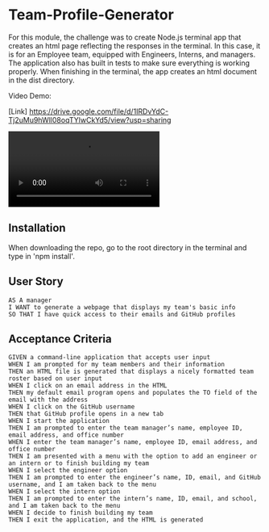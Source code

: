 # Team-Profile-Generator

For this module, the challenge was to create Node.js terminal app that creates an html page reflecting the responses in the terminal. In this case, it is for an Employee team, equipped with Engineers, Interns, and managers. The application also has built in tests to make sure everything is working properly. When finishing in the terminal, the app creates an html document in the dist directory.

Video Demo:

[Link] https://drive.google.com/file/d/1IRDvYdC-Tj2uMu9hWll08oqTYlwCkYd5/view?usp=sharing

![Demo](/assets/TeamProfileGeneratorDemo.mp4)

## Installation
When downloading the repo, go to the root directory in the terminal and type in 'npm install'.

## User Story
```
AS A manager
I WANT to generate a webpage that displays my team's basic info
SO THAT I have quick access to their emails and GitHub profiles
```

## Acceptance Criteria

```
GIVEN a command-line application that accepts user input
WHEN I am prompted for my team members and their information
THEN an HTML file is generated that displays a nicely formatted team roster based on user input
WHEN I click on an email address in the HTML
THEN my default email program opens and populates the TO field of the email with the address
WHEN I click on the GitHub username
THEN that GitHub profile opens in a new tab
WHEN I start the application
THEN I am prompted to enter the team manager’s name, employee ID, email address, and office number
WHEN I enter the team manager’s name, employee ID, email address, and office number
THEN I am presented with a menu with the option to add an engineer or an intern or to finish building my team
WHEN I select the engineer option
THEN I am prompted to enter the engineer’s name, ID, email, and GitHub username, and I am taken back to the menu
WHEN I select the intern option
THEN I am prompted to enter the intern’s name, ID, email, and school, and I am taken back to the menu
WHEN I decide to finish building my team
THEN I exit the application, and the HTML is generated
```
